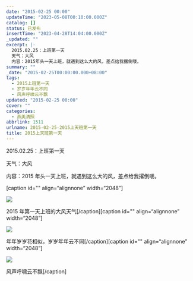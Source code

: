```yaml
---
date: "2015-02-25 00:00"
updateTime: "2023-05-08T00:10:00.000Z"
catalog: []
status: 已发布
insertTime: "2023-04-28T14:04:00.000Z"
_updated: ""
excerpt: |-
  2015.02.25：上班第一天
  天气：大风
  内容：2015年头一天上班，就遇到这么大的风，差点给我撂倒喽。
summary: ""
_date: "2015-02-25T00:00:00.000+08:00"
tags:
  - 2015上班第一天
  - 岁岁年年云不同
  - 风声呼啸云不飘
updated: "2015-02-25 00:00"
cover: ""
categories:
  - 燕美清照
abbrlink: 1511
urlname: 2015-02-25-2015上天班第一天
title: 2015上天班第一天
---
```


2015.02.25：上班第一天

天气：大风

内容：2015 年头一天上班，就遇到这么大的风，差点给我撂倒喽。

[caption id="" align=“alignnone” width=“2048”]

![](https://image.bmqy.net/upload/FsHnpz4rPo5eZFqX0XvCi8Xe_7BW.jpg)

2015 年第一天上班的大风天气[/caption][caption id="" align=“alignnone” width=“2048”]

![](https://image.bmqy.net/upload/FrxDG2D5cjJ4tojSmDNQ0njmHEn6.jpg)

年年岁岁花相似，岁岁年年云不同[/caption][caption id="" align=“alignnone” width=“2048”]

![](https://image.bmqy.net/upload/FgQHdm3E0dpQF49aeANaMEVcybC1.jpg)

风声呼啸云不飘[/caption]
